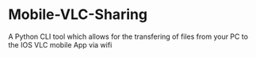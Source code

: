 # Mobile-VLC-Sharing
A Python CLI tool which allows for the transfering of files from your PC to the IOS VLC mobile App via wifi
